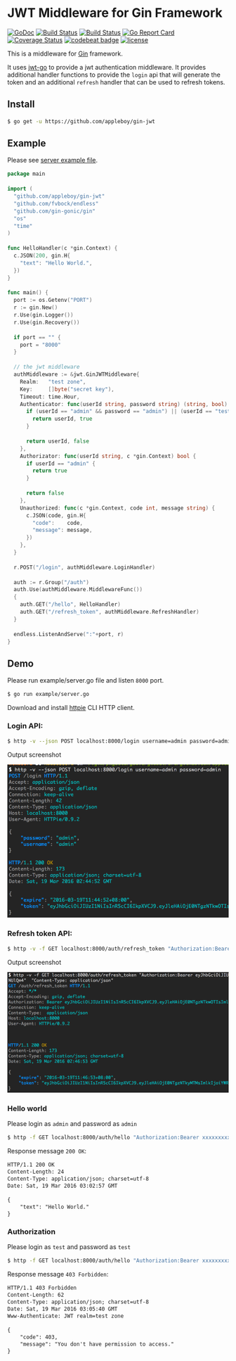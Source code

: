 # JWT Middleware for Gin Framework

[![GoDoc](https://godoc.org/github.com/appleboy/gin-jwt?status.svg)](https://godoc.org/github.com/appleboy/gin-jwt) [![Build Status](https://travis-ci.org/appleboy/gin-jwt.svg?branch=master)](https://travis-ci.org/appleboy/gin-jwt) [![Build Status](https://drone.io/github.com/appleboy/gin-jwt/status.png)](https://drone.io/github.com/appleboy/gin-jwt/latest) [![Go Report Card](https://goreportcard.com/badge/github.com/appleboy/gin-jwt)](https://goreportcard.com/report/github.com/appleboy/gin-jwt) [![Coverage Status](https://coveralls.io/repos/github/appleboy/gin-jwt/badge.svg?branch=master)](https://coveralls.io/github/appleboy/gin-jwt?branch=master) [![codebeat badge](https://codebeat.co/badges/c4015f07-df23-4c7c-95ba-9193a12e14b1)](https://codebeat.co/projects/github-com-appleboy-gin-jwt) [![license](http://img.shields.io/badge/license-MIT-red.svg?style=flat)](https://raw.githubusercontent.com/appleboy/gin-jwt/master/LICENSE)

This is a middleware for [Gin](https://github.com/gin-gonic/gin) framework.

It uses [jwt-go](https://github.com/dgrijalva/jwt-go) to provide a jwt authentication middleware. It provides additional handler functions to provide the `login` api that will generate the token and an additional `refresh` handler that can be used to refresh tokens.

## Install

```bash
$ go get -u https://github.com/appleboy/gin-jwt
```

## Example

Please see [server example file](example/server.go).

```go
package main

import (
  "github.com/appleboy/gin-jwt"
  "github.com/fvbock/endless"
  "github.com/gin-gonic/gin"
  "os"
  "time"
)

func HelloHandler(c *gin.Context) {
  c.JSON(200, gin.H{
    "text": "Hello World.",
  })
}

func main() {
  port := os.Getenv("PORT")
  r := gin.New()
  r.Use(gin.Logger())
  r.Use(gin.Recovery())

  if port == "" {
    port = "8000"
  }

  // the jwt middleware
  authMiddleware := &jwt.GinJWTMiddleware{
    Realm:   "test zone",
    Key:     []byte("secret key"),
    Timeout: time.Hour,
    Authenticator: func(userId string, password string) (string, bool) {
      if (userId == "admin" && password == "admin") || (userId == "test" && password == "test") {
        return userId, true
      }

      return userId, false
    },
    Authorizator: func(userId string, c *gin.Context) bool {
      if userId == "admin" {
        return true
      }

      return false
    },
    Unauthorized: func(c *gin.Context, code int, message string) {
      c.JSON(code, gin.H{
        "code":    code,
        "message": message,
      })
    },
  }

  r.POST("/login", authMiddleware.LoginHandler)

  auth := r.Group("/auth")
  auth.Use(authMiddleware.MiddlewareFunc())
  {
    auth.GET("/hello", HelloHandler)
    auth.GET("/refresh_token", authMiddleware.RefreshHandler)
  }

  endless.ListenAndServe(":"+port, r)
}
```

## Demo

Please run example/server.go file and listen `8000` port.

```bash
$ go run example/server.go
```

Download and install [httpie](https://github.com/jkbrzt/httpie) CLI HTTP client.

### Login API:

```bash
$ http -v --json POST localhost:8000/login username=admin password=admin
```

Output screenshot

![api screenshot](screenshot/login.png)

### Refresh token API:

```bash
$ http -v -f GET localhost:8000/auth/refresh_token "Authorization:Bearer xxxxxxxxx"  "Content-Type: application/json"
```

Output screenshot

![api screenshot](screenshot/refresh_token.png)

### Hello world

Please login as `admin` and password as `admin`

```bash
$ http -f GET localhost:8000/auth/hello "Authorization:Bearer xxxxxxxxx"  "Content-Type: application/json"
```

Response message `200 OK`:

```
HTTP/1.1 200 OK
Content-Length: 24
Content-Type: application/json; charset=utf-8
Date: Sat, 19 Mar 2016 03:02:57 GMT

{
    "text": "Hello World."
}
```

### Authorization

Please login as `test` and password as `test`

```bash
$ http -f GET localhost:8000/auth/hello "Authorization:Bearer xxxxxxxxx"  "Content-Type: application/json"
```

Response message `403 Forbidden`:

```
HTTP/1.1 403 Forbidden
Content-Length: 62
Content-Type: application/json; charset=utf-8
Date: Sat, 19 Mar 2016 03:05:40 GMT
Www-Authenticate: JWT realm=test zone

{
    "code": 403,
    "message": "You don't have permission to access."
}
```
